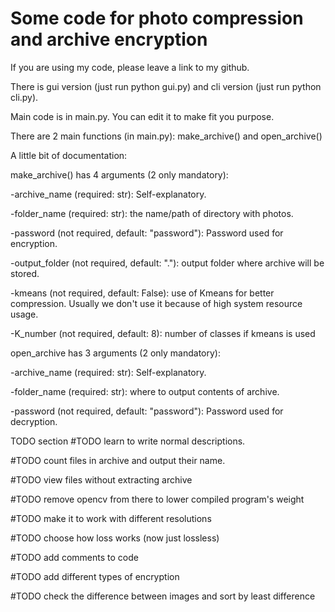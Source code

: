 # Some code for photo compression and archive encryption
If you are using my code, please leave a link to my github.

There is gui version (just run python gui.py) and cli version (just run python cli.py).

Main code is in main.py. You can edit it to make fit you purpose.

There are 2 main functions (in main.py): make_archive() and open_archive()

A little bit of documentation: 

make_archive() has 4 arguments (2 only mandatory):

-archive_name (required: str): Self-explanatory.

-folder_name (required: str): the name/path of directory with photos.

-password (not required, default: "password"): Password used for encryption.

-output_folder (not required, default: "."): output folder where archive will be stored.

-kmeans (not required, default: False): use of Kmeans for better compression. Usually we don't use it because of high system resource usage.

-K_number (not required, default: 8): number of classes if kmeans is used

open_archive has 3 arguments (2 only mandatory):

-archive_name (required: str): Self-explanatory.

-folder_name (required: str): where to output contents of archive.

-password (not required, default: "password"): Password used for decryption.







TODO section
#TODO learn to write normal descriptions.

#TODO count files in archive and output their name.

#TODO view files without extracting archive

#TODO remove opencv from there to lower compiled program's weight

#TODO make it to work with different resolutions

#TODO choose how loss works (now just lossless)

#TODO add comments to code

#TODO add different types of encryption

#TODO check the difference between images and sort by least difference

